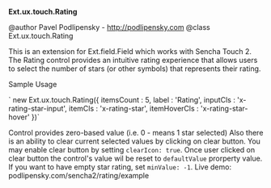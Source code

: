 **Ext.ux.touch.Rating**

@author Pavel Podlipensky - http://podlipensky.com
@class Ext.ux.touch.Rating
<p>This is an extension for Ext.field.Field which works with Sencha Touch 2. 
The Rating control provides an intuitive rating experience that allows users to select the number of stars (or other symbols) that represents their rating.</p>
<p>Sample Usage</p>
`		new Ext.ux.touch.Rating({
			itemsCount : 5,
			label : 'Rating',
			inputCls : 'x-rating-star-input',
			itemCls : 'x-rating-star',
			itemHoverCls : 'x-rating-star-hover'
		})`

Control provides zero-based value (i.e. 0 - means 1 star selected)
Also there is an ability to clear current selected values by clicking on clear button. You may enable clear button by setting `clearIcon: true`. Once user clicked on clear button the control's value wil be reset to `defaultValue` prorperty value.
If you want to have empty star rating, set `minValue: -1`.
Live demo: podlipensky.com/sencha2/rating/example
